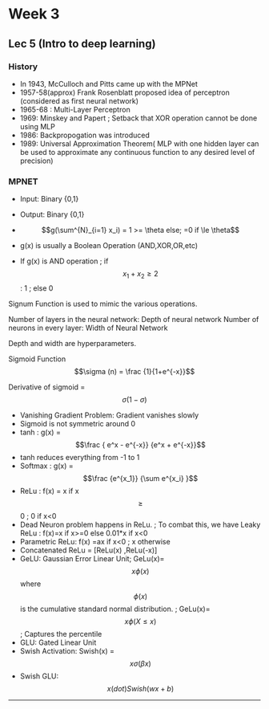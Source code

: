 # Week 3 
## Lec 5 (Intro to deep learning)

### History
 - In 1943, McCulloch and Pitts came up with the MPNet
 - 1957-58(approx) Frank Rosenblatt proposed idea of perceptron (considered as first neural network)
 - 1965-68 : Multi-Layer Perceptron
 - 1969: Minskey and Papert ; Setback that XOR operation cannot be done using MLP
 - 1986: Backpropogation was introduced 
 - 1989: Universal Approximation Theorem( MLP with one hidden layer can be used to approximate any continuous function to any desired level of precision)


### MPNET
- Input: Binary {0,1}
- Output: Binary {0,1}
- $$g(\sum^{N}_{i=1} x_i) = 1 >= \theta else; =0 if \le \theta$$

- g(x) is usually a Boolean Operation (AND,XOR,OR,etc)
- If g(x) is AND operation ; if $$x_1+x_2 \ge 2$$ : 1 ; else 0

Signum Function is used to mimic the various operations.

Number of layers in the neural network:  Depth of neural network
Number of neurons in every layer: Width of Neural Network

Depth and width are hyperparameters.


Sigmoid Function $$\sigma (n) = \frac {1}{1+e^{-x}}$$

Derivative of sigmoid = $$\sigma (1- \sigma)$$

- Vanishing Gradient Problem: Gradient vanishes slowly
- Sigmoid is not symmetric around 0
- tanh : g(x) = $$\frac { e^x - e^{-x}} {e^x + e^{-x}}$$
- tanh reduces everything from -1 to 1
- Softmax : g(x) =  $$\frac {e^{x_1}} {\sum e^{x_i}  }$$
- ReLu : f(x) = x if x $$\ge$$ 0 ; 0 if x<0
- Dead Neuron problem happens in ReLu. ; To combat this, we have Leaky ReLu : f(x)=x if x>=0 else 0.01*x if x<0
-  Parametric ReLu: f(x) =ax if x<0 ; x otherwise
-  Concatenated ReLu = [ReLu(x) ,ReLu(-x)]
-  GeLU: Gaussian Error Linear Unit; GeLu(x)= $$x \phi(x)$$ where $$\phi(x)$$ is the cumulative standard normal distribution. ;  GeLu(x)= $$x \phi(X \le x)$$ ; Captures the percentile
-  GLU: Gated Linear Unit
-  Swish Activation: Swish(x) = $$x \sigma(\beta x)$$
-  Swish GLU: $$x (dot) Swish(wx+b)$$

---

